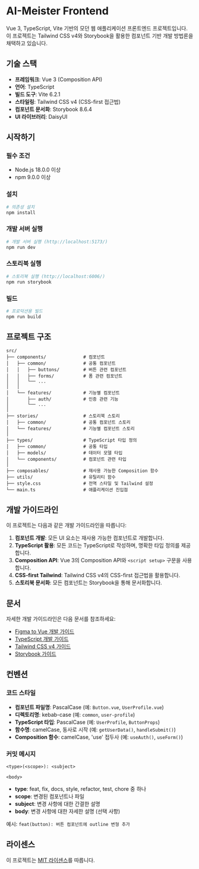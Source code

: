 # AI-Meister Frontend

Vue 3, TypeScript, Vite 기반의 모던 웹 애플리케이션 프론트엔드 프로젝트입니다. 이 프로젝트는 Tailwind CSS v4와 Storybook을 활용한 컴포넌트 기반 개발 방법론을 채택하고 있습니다.

## 기술 스택

- **프레임워크**: Vue 3 (Composition API)
- **언어**: TypeScript
- **빌드 도구**: Vite 6.2.1
- **스타일링**: Tailwind CSS v4 (CSS-first 접근법)
- **컴포넌트 문서화**: Storybook 8.6.4
- **UI 라이브러리**: DaisyUI

## 시작하기

### 필수 조건

- Node.js 18.0.0 이상
- npm 9.0.0 이상

### 설치

```bash
# 의존성 설치
npm install
```

### 개발 서버 실행

```bash
# 개발 서버 실행 (http://localhost:5173/)
npm run dev
```

### 스토리북 실행

```bash
# 스토리북 실행 (http://localhost:6006/)
npm run storybook
```

### 빌드

```bash
# 프로덕션용 빌드
npm run build
```

## 프로젝트 구조

```
src/
├── components/              # 컴포넌트
│   ├── common/              # 공통 컴포넌트
│   │   ├── buttons/         # 버튼 관련 컴포넌트
│   │   ├── forms/           # 폼 관련 컴포넌트
│   │   └── ...
│   │
│   └── features/            # 기능별 컴포넌트
│       ├── auth/            # 인증 관련 기능
│       └── ...
│
├── stories/                 # 스토리북 스토리
│   ├── common/              # 공통 컴포넌트 스토리
│   └── features/            # 기능별 컴포넌트 스토리
│
├── types/                   # TypeScript 타입 정의
│   ├── common/              # 공통 타입
│   ├── models/              # 데이터 모델 타입
│   └── components/          # 컴포넌트 관련 타입
│
├── composables/             # 재사용 가능한 Composition 함수
├── utils/                   # 유틸리티 함수
├── style.css                # 전역 스타일 및 Tailwind 설정
└── main.ts                  # 애플리케이션 진입점
```

## 개발 가이드라인

이 프로젝트는 다음과 같은 개발 가이드라인을 따릅니다:

1. **컴포넌트 개발**: 모든 UI 요소는 재사용 가능한 컴포넌트로 개발합니다.
2. **TypeScript 활용**: 모든 코드는 TypeScript로 작성하며, 명확한 타입 정의를 제공합니다.
3. **Composition API**: Vue 3의 Composition API와 `<script setup>` 구문을 사용합니다.
4. **CSS-first Tailwind**: Tailwind CSS v4의 CSS-first 접근법을 활용합니다.
5. **스토리북 문서화**: 모든 컴포넌트는 Storybook을 통해 문서화합니다.

## 문서

자세한 개발 가이드라인은 다음 문서를 참조하세요:

- [Figma to Vue 개발 가이드](./docs/figma-to-code.md)
- [TypeScript 개발 가이드](./docs/typescript-code-guide.md)
- [Tailwind CSS v4 가이드](./docs/tailwind-v4-guide.md)
- [Storybook 가이드](./docs/storybook-guide.md)

## 컨벤션

### 코드 스타일

- **컴포넌트 파일명**: PascalCase (예: `Button.vue`, `UserProfile.vue`)
- **디렉토리명**: kebab-case (예: `common`, `user-profile`)
- **TypeScript 타입**: PascalCase (예: `UserProfile`, `ButtonProps`)
- **함수명**: camelCase, 동사로 시작 (예: `getUserData()`, `handleSubmit()`)
- **Composition 함수**: camelCase, 'use' 접두사 (예: `useAuth()`, `useForm()`)

### 커밋 메시지

```
<type>(<scope>): <subject>

<body>
```

- **type**: feat, fix, docs, style, refactor, test, chore 중 하나
- **scope**: 변경된 컴포넌트나 파일
- **subject**: 변경 사항에 대한 간결한 설명
- **body**: 변경 사항에 대한 자세한 설명 (선택 사항)

예시: `feat(button): 버튼 컴포넌트에 outline 변형 추가`

## 라이센스

이 프로젝트는 [MIT 라이센스](LICENSE)를 따릅니다.
